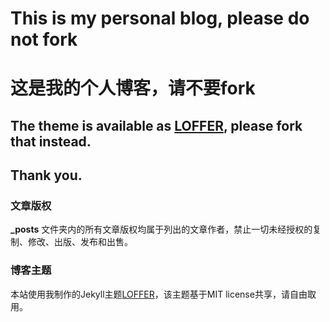 # This is my personal blog, please do not fork
# 这是我的个人博客，请不要fork

## The theme is available as [LOFFER](https://fromendworld.github.io/LOFFER/), please fork that instead. 
## Thank you.


### 文章版权

**_posts** 文件夹内的所有文章版权均属于列出的文章作者，禁止一切未经授权的复制、修改、出版、发布和出售。

### 博客主题

本站使用我制作的Jekyll主题[LOFFER](https://fromendworld.github.io/LOFFER/)，该主题基于MIT license共享，请自由取用。
